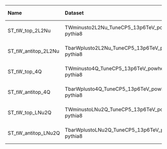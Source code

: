 | Name                | Dataset                                         | Root Status                      | NanoV15 Status                   | Chained Request                                                                                                                                                                                                         | RunIII2024Summer24 Root Request     |
|:--------------------|:------------------------------------------------|:---------------------------------|:---------------------------------|:------------------------------------------------------------------------------------------------------------------------------------------------------------------------------------------------------------------------|:------------------------------------|
| ST_tW_top_2L2Nu     | TWminusto2L2Nu_TuneCP5_13p6TeV_powheg-pythia8   | $${\color{green}\textbf{DONE}}$$ | $${\color{green}\textbf{DONE}}$$ | [here](https://cms-pdmv-prod.web.cern.ch/mcm/requests?page=0&member_of_chain=GEN-chain_RunIII2024Summer24wmLHEGS_flowRunIII2024Summer24DRPremix_flowRunIII2024Summer24MiniAODv6_flowRunIII2024Summer24NanoAODv15-00293) | GEN-RunIII2024Summer24wmLHEGS-00133 |
| ST_tW_antitop_2L2Nu | TbarWplusto2L2Nu_TuneCP5_13p6TeV_powheg-pythia8 | $${\color{green}\textbf{DONE}}$$ | $${\color{green}\textbf{DONE}}$$ | [here](https://cms-pdmv-prod.web.cern.ch/mcm/requests?page=0&member_of_chain=GEN-chain_RunIII2024Summer24wmLHEGS_flowRunIII2024Summer24DRPremix_flowRunIII2024Summer24MiniAODv6_flowRunIII2024Summer24NanoAODv15-00297) | GEN-RunIII2024Summer24wmLHEGS-00173 |
| ST_tW_top_4Q        | TWminusto4Q_TuneCP5_13p6TeV_powheg-pythia8      | $${\color{green}\textbf{DONE}}$$ | $${\color{green}\textbf{DONE}}$$ | [here](https://cms-pdmv-prod.web.cern.ch/mcm/requests?page=0&member_of_chain=GEN-chain_RunIII2024Summer24wmLHEGS_flowRunIII2024Summer24DRPremix_flowRunIII2024Summer24MiniAODv6_flowRunIII2024Summer24NanoAODv15-00294) | GEN-RunIII2024Summer24wmLHEGS-00134 |
| ST_tW_antitop_4Q    | TbarWplusto4Q_TuneCP5_13p6TeV_powheg-pythia8    | $${\color{green}\textbf{DONE}}$$ | $${\color{green}\textbf{DONE}}$$ | [here](https://cms-pdmv-prod.web.cern.ch/mcm/requests?page=0&member_of_chain=GEN-chain_RunIII2024Summer24wmLHEGS_flowRunIII2024Summer24DRPremix_flowRunIII2024Summer24MiniAODv6_flowRunIII2024Summer24NanoAODv15-00296) | GEN-RunIII2024Summer24wmLHEGS-00172 |
| ST_tW_top_LNu2Q     | TWminustoLNu2Q_TuneCP5_13p6TeV_powheg-pythia8   | $${\color{green}\textbf{DONE}}$$ | $${\color{green}\textbf{DONE}}$$ | [here](https://cms-pdmv-prod.web.cern.ch/mcm/requests?page=0&member_of_chain=GEN-chain_RunIII2024Summer24wmLHEGS_flowRunIII2024Summer24DRPremix_flowRunIII2024Summer24MiniAODv6_flowRunIII2024Summer24NanoAODv15-00292) | GEN-RunIII2024Summer24wmLHEGS-00132 |
| ST_tW_antitop_LNu2Q | TbarWplustoLNu2Q_TuneCP5_13p6TeV_powheg-pythia8 | $${\color{green}\textbf{DONE}}$$ | $${\color{green}\textbf{DONE}}$$ | [here](https://cms-pdmv-prod.web.cern.ch/mcm/requests?page=0&member_of_chain=GEN-chain_RunIII2024Summer24wmLHEGS_flowRunIII2024Summer24DRPremix_flowRunIII2024Summer24MiniAODv6_flowRunIII2024Summer24NanoAODv15-00295) | GEN-RunIII2024Summer24wmLHEGS-00171 |